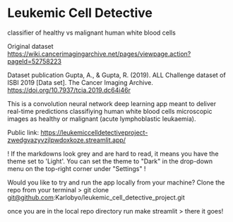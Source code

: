 # Leukemic Cell Detective
classifier of healthy vs malignant human white blood cells

Original dataset
https://wiki.cancerimagingarchive.net/pages/viewpage.action?pageId=52758223

Dataset publication
Gupta, A., & Gupta, R. (2019). ALL Challenge dataset of ISBI 2019 [Data set]. The Cancer Imaging Archive. https://doi.org/10.7937/tcia.2019.dc64i46r

This is a convolution neural network deep learning app meant to deliver real-time predictions classifiying human white blood cells microscopic images as healthy or malignant (acute lymphoblastic leukaemia).


Public link:
https://leukemiccelldetectiveproject-zwedgvazyvzjlpwdoxkoze.streamlit.app/

! If the markdowns look grey and are hard to read, it means you have the theme set to 'Light'. You can set the theme to "Dark" in the drop-down menu on the top-right corner under "Settings" !

Would you like to try and run the app locally from your machine? Clone the repo from your terminal >
git clone git@github.com:Karlobyo/leukemic_cell_detective_project.git

once you are in the local repo directory run make streamlit > there it goes!
